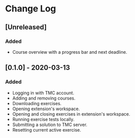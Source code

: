 # Change Log

## [Unreleased]

### Added
- Course overview with a progress bar and next deadline.

## [0.1.0] - 2020-03-13

### Added
- Logging in with TMC account.
- Adding and removing courses.
- Downloading exercises.
- Opening extension's workspace.
- Opening and closing exercises in extension's workspace.
- Running exercise tests locally.
- Submitting a solution to TMC server.
- Resetting current active exercise.
